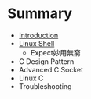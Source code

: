 # Summary

* [Introduction](README.md)
* [Linux Shell](linux_shell.md)
   * Expect妙用無窮
* C Design Pattern 
* Advanced C Socket
* Linux C
* Troubleshooting

